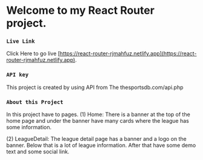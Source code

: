 # Welcome to my React Router project.

### `Live Link`

Click Here to go live [https://react-router-rjmahfuz.netlify.app](https://react-router-rjmahfuz.netlify.app).

### `API key`

This project is created by using API from The thesportsdb.com/api.php

### `About this Project`

In this project have to pages.
(1) Home:
There is a banner at the top of the home page and under the banner have
many cards where the league has some information.

(2) LeagueDetail:
The league detail page has a banner and a logo on the banner.
Below that is a lot of league information. After that have some demo text and 
some social link.


